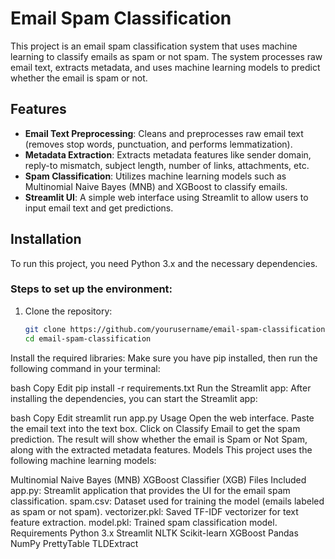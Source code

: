 # Email Spam Classification

This project is an email spam classification system that uses machine learning to classify emails as spam or not spam. The system 
processes raw email text, extracts metadata, and uses machine learning models to predict whether the email is spam or not.

## Features

- **Email Text Preprocessing**: Cleans and preprocesses raw email text (removes stop words, punctuation, and performs lemmatization).
- **Metadata Extraction**: Extracts metadata features like sender domain, reply-to mismatch, subject length, number of links, attachments, etc.
- **Spam Classification**: Utilizes machine learning models such as Multinomial Naive Bayes (MNB) and XGBoost to classify emails.
- **Streamlit UI**: A simple web interface using Streamlit to allow users to input email text and get predictions.

## Installation

To run this project, you need Python 3.x and the necessary dependencies.

### Steps to set up the environment:

1. Clone the repository:
   ```bash
   git clone https://github.com/yourusername/email-spam-classification.git
   cd email-spam-classification
Install the required libraries: Make sure you have pip installed, then run the following command in your terminal:

bash
Copy
Edit
pip install -r requirements.txt
Run the Streamlit app: After installing the dependencies, you can start the Streamlit app:

bash
Copy
Edit
streamlit run app.py
Usage
Open the web interface.
Paste the email text into the text box.
Click on Classify Email to get the spam prediction.
The result will show whether the email is Spam or Not Spam, along with the extracted metadata features.
Models
This project uses the following machine learning models:

Multinomial Naive Bayes (MNB)
XGBoost Classifier (XGB)
Files Included
app.py: Streamlit application that provides the UI for the email spam classification.
spam.csv: Dataset used for training the model (emails labeled as spam or not spam).
vectorizer.pkl: Saved TF-IDF vectorizer for text feature extraction.
model.pkl: Trained spam classification model.
Requirements
Python 3.x
Streamlit
NLTK
Scikit-learn
XGBoost
Pandas
NumPy
PrettyTable
TLDExtract
